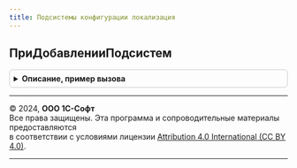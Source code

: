 ```yaml
---
title: Подсистемы конфигурации локализация
---
```



## ПриДобавленииПодсистем
<details style="margin: 1em 0; padding: 0.5em; border: 1px solid #ccc; border-radius: 6px;">

<summary style="font-weight: bold; cursor: pointer;">Описание, пример вызова</summary>

```bsl

// Определяет список модулей библиотек и конфигурации, которые предоставляют
// основные сведения о себе: имя, версия, список обработчиков обновления
// а также зависимости от других библиотек.
//
// Состав обязательных процедур такого модуля см. в общем модуле ОбновлениеИнформационнойБазыБСП
// (область ПрограммныйИнтерфейс).
// При этом сам модуль Библиотеки стандартных подсистем ОбновлениеИнформационнойБазыБСП
// не требуется явно добавлять в массив МодулиПодсистем.
//
// Параметры:
//  МодулиПодсистем - Массив - имена серверных общих модулей библиотек и конфигурации.
//                             Например: "ОбновлениеИнформационнойБазыБРО" - библиотека,
//                                       "ОбновлениеИнформационнойБазыБП"  - конфигурация.
//
Процедура ПриДобавленииПодсистем(МодулиПодсистем) Экспорт
```

Пример вызова
```bsl
ПодсистемыКонфигурацииЛокализация.ПриДобавленииПодсистем(МодулиПодсистем) 
```
</details>

---

© 2024, **ООО 1С-Софт**  
Все права защищены. Эта программа и сопроводительные материалы предоставляются  
в соответствии с условиями лицензии [Attribution 4.0 International (CC BY 4.0)](https://creativecommons.org/licenses/by/4.0/legalcode).

---
